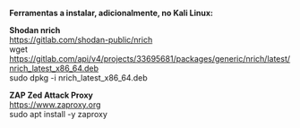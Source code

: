 **Ferramentas a instalar, adicionalmente, no Kali Linux:**

**Shodan nrich**  
  https://gitlab.com/shodan-public/nrich  
  wget https://gitlab.com/api/v4/projects/33695681/packages/generic/nrich/latest/nrich_latest_x86_64.deb  
  sudo dpkg -i nrich_latest_x86_64.deb

**ZAP Zed Attack Proxy**  
  https://www.zaproxy.org  
  sudo apt install -y zaproxy  
  
  



